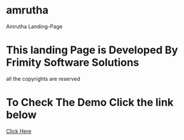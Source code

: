 # amrutha
Amrutha Landing-Page
# This landing Page is Developed By Frimity Software Solutions
all the copyrights are reserved
# To Check The Demo Click the link below
<a href="https://naninalluri143.github.io/amrutha/" target="_blank">Click Here</a>
